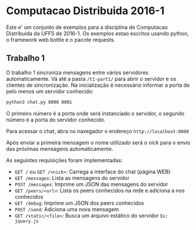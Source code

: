 # Computacao Distribuida 2016-1

Este e' um conjunto de exemplos para a disciplina de Computacao Distribuida da UFFS de 2016-1.
Os exemplos estao escritos usando python, o framework web bottle e o pacote requests.

## Trabalho 1
O trabalho 1 sincroniza mensagens entre vários servidores automaticamente. 
Vá até a pasta ```/t1-part1/``` para abrir o servidor e os clientes de sincronização.
Na inicialização é necessário informar a porta de pelo menos um servidor conhecido:
```bash
python3 chat.py 8000 8001
```
O primeiro número é a porta onde será instanciado o servidor, o segundo número é a porta do servidor conhecido.

Para acessar o chat, abra no navegador o endereço ```http://localhost:8000```

Após enviar a primeira mensagem o nome utilizado será o nick para o envio das próximas mensagens automaticamente.

As seguintes requisições foram implementadas:

* ```GET /``` ou ```GET /<nick>```: Carrega a interface do chat (página WEB)
* ```GET /messages```: Lista as mensagens do servidor
* ```POST /messages```: Imprime um JSON das mensagens do servidor
* ```GET /peers/<url>```: Lista os peers conhecidos na rede e adiciona a <url> nos conhecidos
* ```GET /debug```: Imprime um JSON dos peers conhecidos
* ```POST /send```: Adiciona uma nova mensagem
* ```GET /static/<file>```: Busca um arquivo estático do servidor ```Ex: jquery.js```

